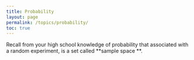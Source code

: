```yaml
---
title: Probability
layout: page
permalink: /topics/probability/
toc: true
---
```


Recall from your high school knowledge of probability that associated with a random experiment, is a set called **sample space **.

